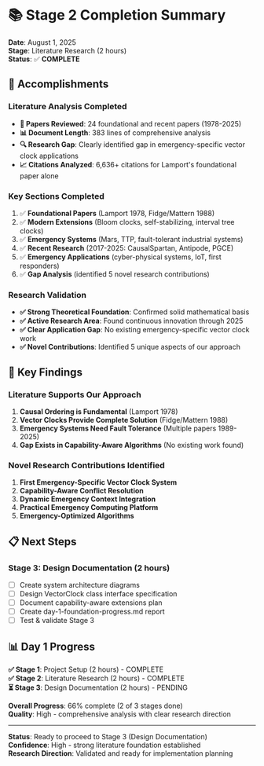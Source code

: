 # 📚 Stage 2 Completion Summary

**Date**: August 1, 2025  
**Stage**: Literature Research (2 hours)  
**Status**: ✅ **COMPLETE**

## 🎯 Accomplishments

### **Literature Analysis Completed**
- **📖 Papers Reviewed**: 24 foundational and recent papers (1978-2025)
- **📊 Document Length**: 383 lines of comprehensive analysis
- **🔍 Research Gap**: Clearly identified gap in emergency-specific vector clock applications
- **📈 Citations Analyzed**: 6,636+ citations for Lamport's foundational paper alone

### **Key Sections Completed**
1. ✅ **Foundational Papers** (Lamport 1978, Fidge/Mattern 1988)
2. ✅ **Modern Extensions** (Bloom clocks, self-stabilizing, interval tree clocks)
3. ✅ **Emergency Systems** (Mars, TTP, fault-tolerant industrial systems)
4. ✅ **Recent Research** (2017-2025: CausalSpartan, Antipode, PGCE)
5. ✅ **Emergency Applications** (cyber-physical systems, IoT, first responders)
6. ✅ **Gap Analysis** (identified 5 novel research contributions)

### **Research Validation**
- **✅ Strong Theoretical Foundation**: Confirmed solid mathematical basis
- **✅ Active Research Area**: Found continuous innovation through 2025
- **✅ Clear Application Gap**: No existing emergency-specific vector clock work
- **✅ Novel Contributions**: Identified 5 unique aspects of our approach

## 🔑 Key Findings

### **Literature Supports Our Approach**
1. **Causal Ordering is Fundamental** (Lamport 1978)
2. **Vector Clocks Provide Complete Solution** (Fidge/Mattern 1988)
3. **Emergency Systems Need Fault Tolerance** (Multiple papers 1989-2025)
4. **Gap Exists in Capability-Aware Algorithms** (No existing work found)

### **Novel Research Contributions Identified**
1. **First Emergency-Specific Vector Clock System**
2. **Capability-Aware Conflict Resolution** 
3. **Dynamic Emergency Context Integration**
4. **Practical Emergency Computing Platform**
5. **Emergency-Optimized Algorithms**

## 📋 Next Steps

### **Stage 3: Design Documentation (2 hours)**
- [ ] Create system architecture diagrams
- [ ] Design VectorClock class interface specification  
- [ ] Document capability-aware extensions plan
- [ ] Create day-1-foundation-progress.md report
- [ ] Test & validate Stage 3

## 📊 Day 1 Progress

**✅ Stage 1**: Project Setup (2 hours) - COMPLETE  
**✅ Stage 2**: Literature Research (2 hours) - COMPLETE  
**⏳ Stage 3**: Design Documentation (2 hours) - PENDING  

**Overall Progress**: 66% complete (2 of 3 stages done)  
**Quality**: High - comprehensive analysis with clear research direction

---

**Status**: Ready to proceed to Stage 3 (Design Documentation)  
**Confidence**: High - strong literature foundation established  
**Research Direction**: Validated and ready for implementation planning
